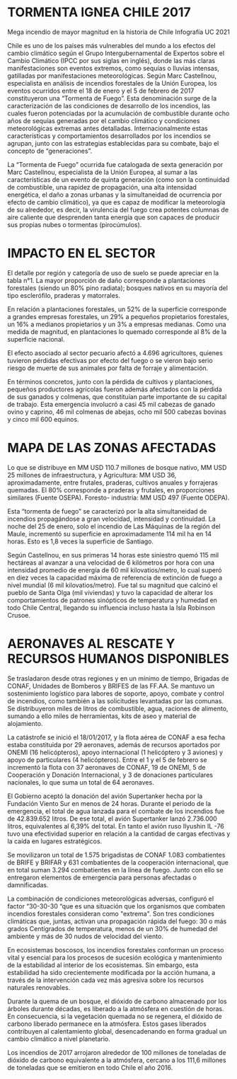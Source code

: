 # TORMENTA IGNEA CHILE 2017
Mega incendio de mayor magnitud en la historia de Chile
Infografía UC 2021

Chile es uno de los países más vulnerables del mundo a los efectos del cambio climático según el Grupo Intergubernamental de Expertos sobre el Cambio Climático (IPCC por sus siglas en inglés), donde las más claras manifestaciones son eventos extremos, como sequías o lluvias intensas, gatilladas por manifestaciones meteorológicas. Según Marc Castellnou, especialista en análisis de incendios forestales de la Unión Europea, los eventos ocurridos entre el 18 de enero y el 5 de febrero de 2017 constituyeron una “Tormenta de Fuego”. Esta denominación surge de la  caracterización de las condiciones de desarrollo de los incendios, las cuales fueron potenciadas por la acumulación de combustible durante ocho años de sequías generadas por el cambio climático y condiciones meteorológicas extremas antes detalladas. Internacionalmente estas características y comportamientos desarrollados por los incendios se agrupan, junto con las estrategias establecidas para su combate, bajo el concepto de “generaciones”.

La “Tormenta de Fuego” ocurrida fue catalogada de sexta generación por Marc Castellnou, especialista de la Unión Europea, al sumar a las características de un evento de quinta generación (como son la continuidad de combustible, una rapidez de propagación, una alta intensidad energética, el daño a zonas urbanas y la simultaneidad de ocurrencia por efecto de cambio climático), ya que es capaz de modificar la meteorología de su alrededor, es decir, la virulencia del fuego crea potentes columnas de aire caliente que desprenden tanta energía que son capaces de producir sus propias nubes o tormentas (pirocúmulos).

# IMPACTO EN EL SECTOR

El detalle por región y categoría de uso de suelo se puede apreciar en la tabla n°1. La mayor proporción de daño corresponde a plantaciones forestales (siendo un 80% pino radiata); bosques nativos en su mayoría del tipo esclerófilo, praderas y matorrales.
					
 En relación a plantaciones forestales, un 52% de la superficie corresponde a grandes empresas forestales, un 29% a pequeños propietarios forestales, un 16% a  medianos propietarios y un 3% a empresas medianas. Como una medida de  magnitud, en plantaciones lo quemado corresponde al 8% de la superficie nacional.

El efecto asociado al sector pecuario afectó a 4.696 agricultores, quienes tuvieron pérdidas efectivas por efecto del fuego o se vieron bajo serio riesgo de muerte de sus animales por falta de forraje y alimentación.


 En términos concretos, junto con la pérdida de cultivos y plantaciones, pequeños productores agrícolas fueron además afectados con la pérdida de sus ganados y colmenas, que constituían parte importante de su capital de trabajo. 
Esta emergencia involucró a casi 45 mil cabezas de ganado ovino y caprino, 46 mil colmenas de abejas, ocho mil 500 cabezas bovinas y cinco mil 600 equinos.

# MAPA DE LAS ZONAS AFECTADAS

Lo que se distribuye en MM USD 110.7 millones de bosque nativo, MM USD 25 millones de infraestructura, y Agricultura: MM USD 36, aproximadamente, entre frutales, praderas, cultivos anuales y forrajeras quemadas. El 80% corresponde a praderas y frutales, en proporciones similares (Fuente OSEPA). Foresto- industria: MM USD 497 (Fuente ODEPA).


Esta “tormenta de fuego” se caracterizó por la alta simultaneidad de incendios propagándose a gran velocidad, intensidad y continuidad. La noche del 25 de enero, solo el incendio de Las Máquinas de la región del Maule, incrementó su superficie en aproximadamente 114 mil ha en 14 horas. Esto es 1,8 veces la superficie de Santiago. 

Según Castellnou, en sus primeras 14 horas este siniestro quemó 115 mil hectáreas 
al avanzar a una velocidad de 6 kilómetros por hora con una intensidad promedio de energía de 60 mil kilovatios/metro, lo cual superó en diez veces la capacidad máxima de referencia de extinción de fuego a nivel mundial (6 mil kilovatios/metro).
Fue tal su magnitud que calcinó el pueblo de Santa Olga (mil viviendas) y tuvo la capacidad de alterar los comportamientos de patrones sinópticos de temperatura y humedad en todo Chile Central, llegando su influencia incluso hasta la Isla Robinson Crusoe.

# AERONAVES AL RESCATE Y RECURSOS HUMANOS DISPONIBLES


Se trasladaron desde otras regiones y en un mínimo de tiempo, Brigadas de CONAF, Unidades de Bomberos y BRIFES de las FF.AA. Se mantuvo un sostenimiento logístico para labores de soporte, apoyo, combate y control de incendios, como también a las solicitudes levantadas por las comunas. Se distribuyeron miles de litros de combustible, agua, raciones de alimento, sumando a ello miles de herramientas, kits de aseo y material de alojamiento.  

La catástrofe se inició el 18/01/2017, y la flota aérea de CONAF a esa fecha estaba constituida por 29 aeronaves, además de recursos aportados por ONEMI (16 helicópteros), apoyo internacional (1 helicóptero y 3 aviones) y apoyo de particulares (4 helicópteros). Entre el 1 y el 5 de febrero se incrementó la flota con 37 aeronaves de CONAF, 19 de ONEMI, 5 de Cooperación y Donación Internacional, y 3 de donaciones particulares nacionales, lo que suma un total de 64 aeronaves. 

El Gobierno aceptó la donación del avión Supertanker hecha por la Fundación Viento Sur en menos de 24 horas. Durante el periodo de la emergencia, el total de agua lanzada para el combate de los incendios fue de 42.839.652 litros. De ese total, el avión Supertanker lanzó 2.736.000 litros, equivalentes al 6,39% del total. En tanto el avión ruso Ilyushin IL -76 tuvo una efectividad superior en relación a la cantidad de cargas efectivas y la caída en lugares estratégicos.

Se movilizaron un total de 1.575 brigadistas de CONAF 1.083 combatientes de BRIFE y BRIFAR y 631 combatientes de la cooperación internacional, que en total suman 3.294 combatientes en la línea de fuego. Junto con ello se entregaron elementos de emergencia para personas afectadas o damnificadas.

La combinación de condiciones meteorológicas adversas, configuró el factor “30-30-30 “que es una situación que los organismos que combaten incendios forestales consideran como "extrema". Son tres condiciones climáticas que, juntas, activan una propagación rápida del fuego: 30 o más grados Centígrados de temperatura, menos de un 30% de humedad del ambiente y más de 30 nudos de velocidad del viento. 

En ecosistemas boscosos, los incendios forestales conforman un proceso vital y esencial para los procesos de sucesión ecológica y mantenimiento de la estabilidad al interior de los ecosistemas. Sin embargo, esta estabilidad ha sido crecientemente modificada por la acción humana, a través de la intervención cada vez más agresiva sobre los recursos naturales renovables.  

Durante la quema de un bosque, el dióxido de carbono almacenado por los árboles durante décadas, es liberado a la atmósfera en cuestión de horas. En consecuencia, si la vegetación quemada no se regenera, el dióxido de carbono liberado permanece en la atmósfera. Estos gases liberados contribuyen al calentamiento global, desencadenando en forma gradual un cambio climático a nivel planetario. 

Los incendios de 2017 arrojaron alrededor de 100 millones de toneladas de dióxido de carbono equivalente a la atmósfera, cercano a los 111,6 millones de toneladas que se emitieron en todo Chile el año 2016.  
